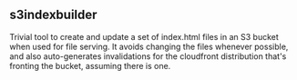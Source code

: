 s3indexbuilder
--------------

Trivial tool to create and update a set of index.html files in an S3
bucket when used for file serving. It avoids changing the files whenever
possible, and also auto-generates invalidations for the cloudfront
distribution that's fronting the bucket, assuming there is one.
